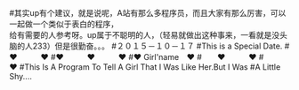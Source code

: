 #其实up有个建议，就是说呢，A站有那么多程序员，而且大家有那么厉害，可以一起做一个类似于表白的程序，<br/>给有需要的人参考呀。up属于不聪明的人，（轻易就做出这种事来，一看就是没头脑的人233）但是很勤奋。。。
#２０１５－１０－１７
#This is a Special Date.
#　　❤　　　❤
#❤　　　❤　　　❤
#❤ Girl'name　❤
#　　❤　　　❤
#　　　　❤
#This Is A Program To Tell A Girl That I Was Like Her.But I Was 
#A Little Shy....

